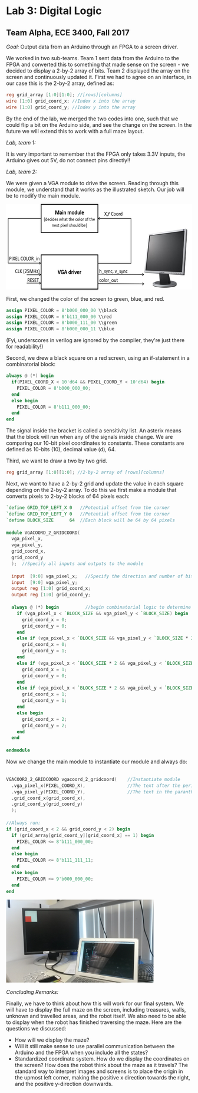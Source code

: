 # Lab 3: Digital Logic
## Team Alpha, ECE 3400, Fall 2017

_Goal:_ 
Output data from an Arduino through an FPGA to a screen driver. 

We worked in two sub-teams. Team 1 sent data from the Arduino to the FPGA and converted this to something that made sense on the screen - we decided to display a 2-by-2 array of bits. Team 2 displayed the array on the screen and continuously updated it. 
First we had to agree on an interface, in our case this is the 2-by-2 array, defined as:

```verilog
reg grid_array [1:0][1:0]; //[rows][columns]
wire [1:0] grid_coord_x; //Index x into the array
wire [1:0] grid_coord_y; //Index y into the array
```

By the end of the lab, we merged the two codes into one, such that we could flip a bit on the Arduino side, and see the change on the screen. In the future we will extend this to work with a full maze layout. 


_Lab, team 1:_

It is very important to remember that the FPGA only takes 3.3V inputs, the Arduino gives out 5V, do not connect pins directly!!



_Lab, team 2:_

We were given a VGA module to drive the screen. Reading through this module, we understand that it works as the illustrated sketch. Our job will be to modify the main module. 

<img src="/docs/images/FPGA_screen_driver.png" alt="FPGA_screen_driver_module" width="600" height="232">

First, we changed the color of the screen to green, blue, and red.

```verilog
assign PIXEL_COLOR = 8'b000_000_00 \\black
assign PIXEL_COLOR = 8'b111_000_00 \\red
assign PIXEL_COLOR = 8'b000_111_00 \\green
assign PIXEL_COLOR = 8'b000_000_11 \\blue
```
(Fyi, underscores in verilog are ignored by the compiler, they're just there for readability!)

Second, we drew a black square on a red screen, using an if-statement in a combinatorial block: 

```verilog
always @ (*) begin 
  if(PIXEL_COORD_X < 10'd64 && PIXEL_COORD_Y < 10'd64) begin
    PIXEL_COLOR = 8'b000_000_00;
  end
  else begin
    PIXEL_COLOR = 8'b111_000_00;
  end
end
```
The signal inside the bracket is called a sensitivity list. An asterix means that the block will run when any of the signals inside change. We are comparing our 10-bit pixel coordinates to constants. These constants are defined as 10-bits (10), decimal value (d), 64.

Third, we want to draw a two by two grid. 
```verilog
reg grid_array [1:0][1:0]; //2-by-2 array of [rows][columns]
```

Next, we want to have a 2-by-2 grid and update the value in each square depending on the 2-by-2 array. 
To do this we first make a module that converts pixels to 2-by-2 blocks of 64 pixels each: 

```verilog
`define GRID_TOP_LEFT_X 0   //Potential offset from the corner
`define GRID_TOP_LEFT_Y 0   //Potential offset from the corner
`define BLOCK_SIZE      64  //Each block will be 64 by 64 pixels

module VGACOORD_2_GRIDCOORD(
  vga_pixel_x,  
  vga_pixel_y,
  grid_coord_x,
  grid_coord_y
  );  //Specify all inputs and outputs to the module

  input  [9:0] vga_pixel_x;   //Specify the direction and number of bits in the signal
  input  [9:0] vga_pixel_y;
  output reg [1:0] grid_coord_x;
  output reg [1:0] grid_coord_y;
  
  always @ (*) begin          //begin combinatorial logic to determine which block the pixel is in
    if (vga_pixel_x < `BLOCK_SIZE && vga_pixel_y < `BLOCK_SIZE) begin               //Upper left block
      grid_coord_x = 0;
      grid_coord_y = 0;
    end
    else if (vga_pixel_x < `BLOCK_SIZE && vga_pixel_y < `BLOCK_SIZE * 2) begin      //Lower left block
      grid_coord_x = 0;
      grid_coord_y = 1;
    end
    else if (vga_pixel_x < `BLOCK_SIZE * 2 && vga_pixel_y < `BLOCK_SIZE) begin      //Uper right block
      grid_coord_x = 1;
      grid_coord_y = 0;
    end
    else if (vga_pixel_x < `BLOCK_SIZE * 2 && vga_pixel_y < `BLOCK_SIZE * 2) begin  //Lower right block
      grid_coord_x = 1;
      grid_coord_y = 1;
    end
    else begin                                                                      //Not in the grid
      grid_coord_x = 2;                                               
      grid_coord_y = 2; 
    end
  end

endmodule
```

Now we change the main module to instantiate our module and always do:

```verilog

VGACOORD_2_GRIDCOORD vgacoord_2_gridcoord(    //Instantiate module
  .vga_pixel_x(PIXEL_COORD_X),                //The text after the periods refers to internal wires in the module
  .vga_pixel_y(PIXEL_COORD_Y),                //The text in the parantheses refers to wires external to the module
  .grid_coord_x(grid_coord_x),
  .grid_coord_y(grid_coord_y)
  );

//Always run:
if (grid_coord_x < 2 && grid_coord_y < 2) begin                                   //If within grid
  if (grid_array[grid_coord_y][grid_coord_x] == 1) begin                          //If array reads 1, color square red
    PIXEL_COLOR <= 8'b111_000_00;
  end
  else begin
    PIXEL_COLOR <= 8'b111_111_11;
  end
  else begin
    PIXEL_COLOR <= 9'b000_000_00;
  end
end
```
<img src="/docs/images/FPGA_screen.png" alt="FPGA_control_of_screen" width="400" height="225"> 

_Concluding Remarks:_

Finally, we have to think about how this will work for our final system. We will have to display the full maze on the screen, including treasures, walls, unknown and travelled areas, and the robot itself. We also need to be able to display when the robot has finished traversing the maze.  Here are the questions we discussed:

* How will we display the maze?
* Will it still make sense to use parallel communication between the Arduino and the FPGA when you include all the states?
* Standardized coordinate system. How do we display the coordinates on the screen? How does the robot think about the maze as it travels? The standard way to interpret images and screens is to place the origin in the upmost left corner, making the positive x direction towards the right, and the positive y-direction downwards. 


